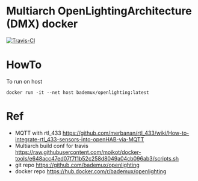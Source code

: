 # Multiarch OpenLightingArchitecture (DMX) docker

[![Travis-CI](https://travis-ci.org/bademux/openlighting.svg)](https://travis-ci.org/bademux/openlighting)

# HowTo
To run on host 
```
docker run -it --net host bademux/openlighting:latest
```

# Ref
- MQTT with rtl_433 https://github.com/merbanan/rtl_433/wiki/How-to-integrate-rtl_433-sensors-into-openHAB-via-MQTT
- Multiarch build conf for travis https://raw.githubusercontent.com/moikot/docker-tools/e648acc47ed07f7f1b52c258d8049a04cb096ab3/scripts.sh
- git repo https://github.com/bademux/openlighting
- docker repo https://hub.docker.com/r/bademux/openlighting


